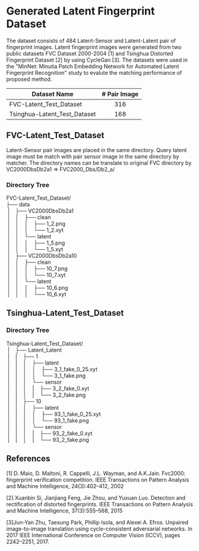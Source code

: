 # Generated Latent Fingerprint Dataset
The dataset consists of 484 Latent-Sensor and Latent-Latent pair of fingerprint images. Latent fingerprint images were generated from  two public datasets FVC Dataset 2000-2004 [1] and Tsinghua Distorted Fingerprint Dataset [2] by using CycleGan [3]. The datasets were used in the "MinNet: Minutia Patch Embedding Network for Automated Latent Fingerprint Recognition" study to evalute the matching performance of proposed method.

| Dataset Name  | # Pair Image  |
| ------------- |:-------------:|
|FVC-Latent_Test_Dataset| 316 |
|Tsinghua-Latent_Test_Dataset| 168|

## FVC-Latent_Test_Dataset
Latent-Sensor pair images are placed in the same directory. Query latent image must be match with pair sensor image in the same directory by matcher.  The directory names can be translate to original FVC directory by VC2000DbsDb2a1 => FVC2000_Dbs/Db2_a/

### Directory Tree 
FVC-Latent_Test_Dataset/ <br />
├── data <br />
&nbsp;|&nbsp;&nbsp;&nbsp;&nbsp;├── VC2000DbsDb2a1   <br />
&nbsp;|&nbsp;&nbsp;&nbsp;&nbsp;│&nbsp;&nbsp;&nbsp;&nbsp;├── clean    <br />
&nbsp;|&nbsp;&nbsp;&nbsp;&nbsp;│&nbsp;&nbsp;&nbsp;&nbsp;│&nbsp;&nbsp;&nbsp;&nbsp;├── 1_2.png   <br /> 
&nbsp;|&nbsp;&nbsp;&nbsp;&nbsp;│&nbsp;&nbsp;&nbsp;&nbsp;│&nbsp;&nbsp;&nbsp;&nbsp;└── 1_2.xyt    <br />
&nbsp;|&nbsp;&nbsp;&nbsp;&nbsp;│&nbsp;&nbsp;&nbsp;&nbsp;└── latent    <br />
&nbsp;|&nbsp;&nbsp;&nbsp;&nbsp;│&nbsp;&nbsp;&nbsp;&nbsp;│&nbsp;&nbsp;&nbsp;&nbsp;├── 1_5.png    <br />
&nbsp;|&nbsp;&nbsp;&nbsp;&nbsp;│&nbsp;&nbsp;&nbsp;&nbsp;│&nbsp;&nbsp;&nbsp;&nbsp;└── 1_5.xyt <br />
&nbsp;|&nbsp;&nbsp;&nbsp;&nbsp;├── VC2000DbsDb2a10 <br />
&nbsp;|&nbsp;&nbsp;&nbsp;&nbsp;│&nbsp;&nbsp;&nbsp;&nbsp;├── clean <br />
&nbsp;|&nbsp;&nbsp;&nbsp;&nbsp;│&nbsp;&nbsp;&nbsp;&nbsp;│&nbsp;&nbsp;&nbsp;&nbsp;├── 10_7.png <br />
&nbsp;|&nbsp;&nbsp;&nbsp;&nbsp;│&nbsp;&nbsp;&nbsp;&nbsp;│&nbsp;&nbsp;&nbsp;&nbsp;└── 10_7.xyt <br />
&nbsp;|&nbsp;&nbsp;&nbsp;&nbsp;│&nbsp;&nbsp;&nbsp;&nbsp;└── latent <br />
&nbsp;|&nbsp;&nbsp;&nbsp;&nbsp;│&nbsp;&nbsp;&nbsp;&nbsp;│&nbsp;&nbsp;&nbsp;&nbsp;├── 10_6.png <br />
&nbsp;|&nbsp;&nbsp;&nbsp;&nbsp;│&nbsp;&nbsp;&nbsp;&nbsp;│&nbsp;&nbsp;&nbsp;&nbsp;└── 10_6.xyt <br />

## Tsinghua-Latent_Test_Dataset


### Directory Tree
Tsinghua-Latent_Test_Dataset/ <br />
&nbsp;|&nbsp;&nbsp;&nbsp;&nbsp;├──  Latent_Latent <br />
&nbsp;|&nbsp;&nbsp;&nbsp;&nbsp;|&nbsp;&nbsp;&nbsp;&nbsp;├── 1 <br />
&nbsp;|&nbsp;&nbsp;&nbsp;&nbsp;|&nbsp;&nbsp;&nbsp;&nbsp;│&nbsp;&nbsp;&nbsp;&nbsp;├── latent <br />
&nbsp;|&nbsp;&nbsp;&nbsp;&nbsp;|&nbsp;&nbsp;&nbsp;&nbsp;│&nbsp;&nbsp;&nbsp;&nbsp;│&nbsp;&nbsp;&nbsp;&nbsp;├── 3_1_fake_0_25.xyt <br />
&nbsp;|&nbsp;&nbsp;&nbsp;&nbsp;|&nbsp;&nbsp;&nbsp;&nbsp;│&nbsp;&nbsp;&nbsp;&nbsp;│&nbsp;&nbsp;&nbsp;&nbsp;└── 3_1_fake.png <br />
&nbsp;|&nbsp;&nbsp;&nbsp;&nbsp;|&nbsp;&nbsp;&nbsp;&nbsp;│&nbsp;&nbsp;&nbsp;&nbsp;└── sensor <br />
&nbsp;|&nbsp;&nbsp;&nbsp;&nbsp;|&nbsp;&nbsp;&nbsp;&nbsp;│&nbsp;&nbsp;&nbsp;&nbsp;|&nbsp;&nbsp;&nbsp;&nbsp;├── 3_2_fake_0.xyt <br />
&nbsp;|&nbsp;&nbsp;&nbsp;&nbsp;|&nbsp;&nbsp;&nbsp;&nbsp;│&nbsp;&nbsp;&nbsp;&nbsp;|&nbsp;&nbsp;&nbsp;&nbsp;└── 3_2_fake.png <br />
&nbsp;|&nbsp;&nbsp;&nbsp;&nbsp;|&nbsp;&nbsp;&nbsp;&nbsp;├── 10 <br />
&nbsp;|&nbsp;&nbsp;&nbsp;&nbsp;|&nbsp;&nbsp;&nbsp;&nbsp;│&nbsp;&nbsp;&nbsp;&nbsp;├── latent <br />
&nbsp;|&nbsp;&nbsp;&nbsp;&nbsp;|&nbsp;&nbsp;&nbsp;&nbsp;│&nbsp;&nbsp;&nbsp;&nbsp;│&nbsp;&nbsp;&nbsp;&nbsp;├── 93_1_fake_0_25.xyt <br />
&nbsp;|&nbsp;&nbsp;&nbsp;&nbsp;|&nbsp;&nbsp;&nbsp;&nbsp;│&nbsp;&nbsp;&nbsp;&nbsp;│&nbsp;&nbsp;&nbsp;&nbsp;└── 93_1_fake.png <br />
&nbsp;|&nbsp;&nbsp;&nbsp;&nbsp;|&nbsp;&nbsp;&nbsp;&nbsp;│&nbsp;&nbsp;&nbsp;&nbsp;└── sensor <br />
&nbsp;|&nbsp;&nbsp;&nbsp;&nbsp;|&nbsp;&nbsp;&nbsp;&nbsp;│&nbsp;&nbsp;&nbsp;&nbsp;|&nbsp;&nbsp;&nbsp;&nbsp;├── 93_2_fake_0.xyt <br />
&nbsp;|&nbsp;&nbsp;&nbsp;&nbsp;|&nbsp;&nbsp;&nbsp;&nbsp;│&nbsp;&nbsp;&nbsp;&nbsp;|&nbsp;&nbsp;&nbsp;&nbsp;└── 93_2_fake.png <br />


## References
[1] D. Maio, D. Maltoni, R. Cappelli, J.L. Wayman, and A.K.Jain. Fvc2000: fingerprint verification competition. IEEE Transactions on Pattern Analysis and Machine Intelligence, 24(3):402–412, 2002


[2] Xuanbin Si, Jianjiang Feng, Jie Zhou, and Yuxuan Luo. Detection and rectification of distorted fingerprints. IEEE Transactions on Pattern Analysis and Machine Intelligence, 37(3):555–568, 2015

[3]Jun-Yan Zhu, Taesung Park, Phillip Isola, and Alexei A. Efros. Unpaired image-to-image translation using cycle-consistent adversarial networks. In 2017 IEEE International Conference on Computer Vision (ICCV), pages 2242–2251, 2017.
